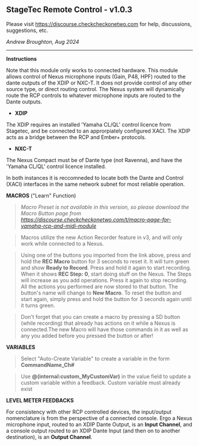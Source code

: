 ## StageTec Remote Control - v1.0.3

Please visit https://discourse.checkcheckonetwo.com for help, discussions, suggestions, etc.

_Andrew Broughton, Aug 2024_

---

**Instructions**

Note that this module only works to connected hardware. This module allows control of Nexus microphone inputs (Gain, P48, HPF) routed to the dante outputs of the XDIP or NXC-T. It does not provide control of any other source type, or direct routing control. The Nexus system will dynamically route the RCP controls to whatever microphone inputs are routed to the Dante outputs.

- **XDIP**

The XDIP requires an installed 'Yamaha CL/QL' control licence from Stagetec, and be connected to an approrpiately configured XACI. The XDIP acts as a bridge between the RCP and Ember+ protocols.

- **NXC-T**

The Nexus Compact must be of Dante type (not Ravenna), and have the 'Yamaha CL/QL' control licence installed.

In both instances it is reccomneded to locate both the Dante and Control (XACI) interfaces in the same network subnet for most reliable operation.

**MACROS** ("Learn" Function)

> _Macro Preset is not available in this version, so please download the Macro Button page from https://discourse.checkcheckonetwo.com/t/macro-page-for-yamaha-rcp-and-midi-module_

> Macros utilize the new Action Recorder feature in v3, and will only work while connected to a Nexus.

> Using one of the buttons you imported from the link above, press and hold the **REC Macro** button for 3 seconds to reset it. It will turn green and show **Ready to Record**. Press and hold it again to start recording. When it shows **REC Step: 0**, start doing stuff on the Nexus. The Steps will increase as you add operations. Press it again to stop recording. All the actions you performed are now stored to that button. The button's name will change to **New Macro**. To reset the button and start again, simply press and hold the button for 3 seconds again until it turns green.

> Don't forget that you can create a macro by pressing a SD button (while recording) that already has actions on it while a Nexus is connected.The new Macro will have those commands in it as well as any you added before you pressed the button or after!

**VARIABLES**

> Select "Auto-Create Variable" to create a variable in the form **CommandName_Ch#**

> Use **@(internal:custom_MyCustomVar)** in the value field to update a custom variable within a feedback. Custom variable must already exist

**LEVEL METER FEEDBACKS**

For consistency with other RCP controlled devices, the input/output nomenclature is from the perspective of a connected console. Ergo a Nexus microphone input, routed to an XDIP Dante Output, is an **Input Channel**, and a console output routed to an XDIP Dante Input (and then on to another destination), is an **Output Channel**.
